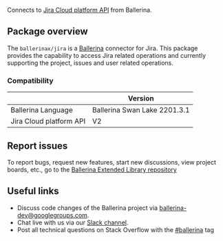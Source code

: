 Connects to [Jira Cloud platform API](https://developer.atlassian.com/cloud/jira/platform/) from Ballerina.

## Package overview
The `ballerinax/jira` is a [Ballerina](https://ballerina.io/) connector for Jira.
This package provides the capability to access Jira related operations and currently supporting the project, issues and user related operations.

### Compatibility
|                         | Version                   |
|-------------------------|---------------------------|
| Ballerina Language      | Ballerina Swan Lake 2201.3.1|
| Jira Cloud platform API | V2                        |

## Report issues
To report bugs, request new features, start new discussions, view project boards, etc., go to the [Ballerina Extended Library repository](https://github.com/ballerina-platform/ballerina-extended-library)

## Useful links
- Discuss code changes of the Ballerina project via [ballerina-dev@googlegroups.com](mailto:ballerina-dev@googlegroups.com).
- Chat live with us via our [Slack channel](https://ballerina.io/community/slack/).
- Post all technical questions on Stack Overflow with the [#ballerina](https://stackoverflow.com/questions/tagged/ballerina) tag
